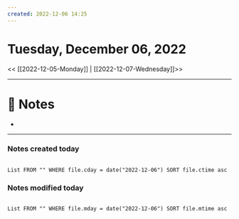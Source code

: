 ```yaml
---
created: 2022-12-06 14:25
---
```


# Tuesday, December 06, 2022

<< [[2022-12-05-Monday]] | [[2022-12-07-Wednesday]]>>

---

# 📝 Notes
- 

---

### Notes created today

```dataview

List FROM "" WHERE file.cday = date("2022-12-06") SORT file.ctime asc

```

### Notes modified today

```dataview

List FROM "" WHERE file.mday = date("2022-12-06") SORT file.mtime asc

```